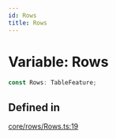 ```yaml
---
id: Rows
title: Rows
---
```


# Variable: Rows

```ts
const Rows: TableFeature;
```

## Defined in

[core/rows/Rows.ts:19](https://github.com/TanStack/table/blob/main/packages/table-core/src/core/rows/Rows.ts#L19)
